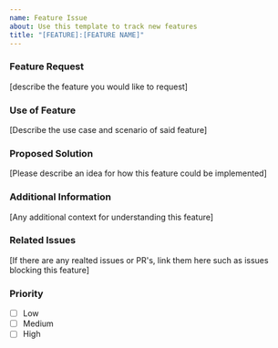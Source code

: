 ```yaml
---
name: Feature Issue
about: Use this template to track new features
title: "[FEATURE]:[FEATURE NAME]"
---
```


### Feature Request
[describe the feature you would like to request]

### Use of Feature
[Describe the use case and scenario of said feature]

### Proposed Solution
[Please describe an idea for how this feature could be implemented]

### Additional Information
[Any additional context for understanding this feature]

### Related Issues
[If there are any realted issues or PR's, link them here such as issues blocking this feature]

### Priority
- [ ] Low
- [ ] Medium
- [ ] High
